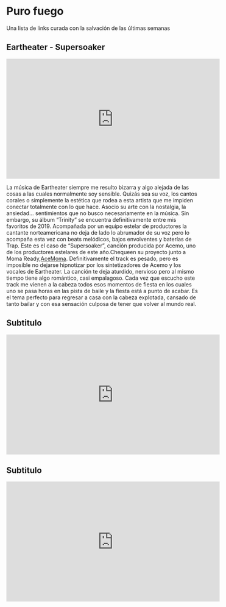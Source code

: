 # Puro fuego

Una lista de links curada con la salvación de las últimas semanas

## Eartheater - Supersoaker
<div align="center">
 <iframe width="560" height="315" src="https://www.youtube.com/embed/fpj3uzjOXNs" frameborder="0" allow="accelerometer; autoplay; encrypted-media; gyroscope; picture-in-picture" allowfullscreen></iframe> 
</div>

La música de Eartheater siempre me resulto bizarra y algo alejada de las cosas a las cuales normalmente soy sensible. Quizás sea su voz, los cantos corales o simplemente la estética que rodea a esta artista que me impiden conectar totalmente con lo que hace. Asocio su arte con la nostalgia, la ansiedad… sentimientos que no busco necesariamente en la música.
Sin embargo, su álbum “Trinity” se encuentra definitivamente entre mis favoritos de 2019. Acompañada por un equipo estelar de productores la cantante norteamericana no deja de lado lo abrumador de su voz pero lo acompaña esta vez con beats melódicos, bajos envolventes y baterías de Trap. Este es el caso de “Supersoaker”, canción producida por Acemo, uno de los productores estelares de este año.Chequeen su proyecto junto a Moma Ready,[AceMoma](https://www.youtube.com/watch?v=k8Ip0i7ryII). Definitivamente el track es pesado, pero es imposible no dejarse hipnotizar por los sintetizadores de Acemo y los vocales de Eartheater. La canción te deja aturdido, nervioso pero al mismo tiempo tiene algo romántico, casi empalagoso. Cada vez que escucho este track me vienen a la cabeza todos esos momentos de fiesta en los cuales uno se pasa horas en las pista de baile y la fiesta está a punto de acabar. Es el tema perfecto para regresar a casa con la cabeza explotada, cansado de tanto bailar y con esa sensación culposa de tener que volver al mundo real.

## Subtitulo
<div align="center">
  <iframe width="560" height="315" src="https://www.youtube.com/embed/vaY9L42nUEs" frameborder="0" allow="accelerometer; autoplay; encrypted-media; gyroscope; picture-in-picture" allowfullscreen></iframe>
</div>

## Subtitulo
<div align="center">
  <iframe width="560" height="315" src="https://www.youtube.com/embed/vaY9L42nUEs" frameborder="0" allow="accelerometer; autoplay; encrypted-media; gyroscope; picture-in-picture" allowfullscreen></iframe>
</div>
